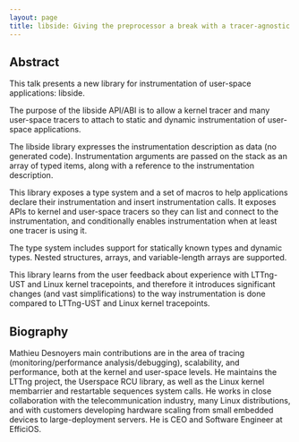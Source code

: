 ```yaml
---
layout: page
title: libside: Giving the preprocessor a break with a tracer-agnostic instrumentation API
---
```


## Abstract

This talk presents a new library for instrumentation of user-space applications:
libside.

The purpose of the libside API/ABI is to allow a kernel tracer and many
user-space tracers to attach to static and dynamic instrumentation of user-space
applications.

The libside library expresses the instrumentation description as data (no
generated code). Instrumentation arguments are passed on the stack as an array
of typed items, along with a reference to the instrumentation description.

This library exposes a type system and a set of macros to help applications
declare their instrumentation and insert instrumentation calls. It exposes APIs
to kernel and user-space tracers so they can list and connect to the
instrumentation, and conditionally enables instrumentation when at least one
tracer is using it.

The type system includes support for statically known types and dynamic
types. Nested structures, arrays, and variable-length arrays are supported.

This library learns from the user feedback about experience with LTTng-UST and
Linux kernel tracepoints, and therefore it introduces significant changes (and
vast simplifications) to the way instrumentation is done compared to LTTng-UST
and Linux kernel tracepoints.

## Biography

Mathieu Desnoyers main contributions are in the area of tracing
(monitoring/performance analysis/debugging), scalability, and performance, both
at the kernel and user-space levels. He maintains the LTTng project, the
Userspace RCU library, as well as the Linux kernel membarrier and restartable
sequences system calls. He works in close collaboration with the
telecommunication industry, many Linux distributions, and with customers
developing hardware scaling from small embedded devices to large-deployment
servers.  He is CEO and Software Engineer at EfficiOS.
